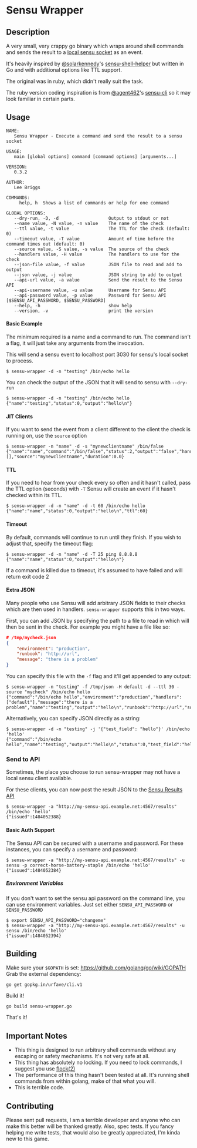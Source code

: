 # Sensu Wrapper

## Description

A very small, very crappy go binary which wraps around shell commands and sends the result to a [local sensu socket](https://sensuapp.org/docs/latest/clients#client-socket-input) as an event.

It's heavily inspired by [@solarkennedy](https://github.com/solarkennedy)'s [sensu-shell-helper](https://github.com/solarkennedy/sensu-shell-helper) but written in Go and with additional options like TTL support.

The original was in ruby, which didn't really suit the task.

The ruby version coding inspiration is from [@agent462](https://github.com/agent462)'s [sensu-cli](https://github.com/agent462/sensu-cli) so it may look familiar in certain parts.

## Usage

```shell
NAME:
   Sensu Wrapper - Execute a command and send the result to a sensu socket

USAGE:
   main [global options] command [command options] [arguments...]

VERSION:
   0.3.2

AUTHOR:
   Lee Briggs

COMMANDS:
     help, h  Shows a list of commands or help for one command

GLOBAL OPTIONS:
   --dry-run, -D, -d                   Output to stdout or not
   --name value, -N value, -n value    The name of the check
   --ttl value, -t value               The TTL for the check (default: 0)
   --timeout value, -T value           Amount of time before the command times out (default: 0)
   --source value, -S value, -s value  The source of the check
   --handlers value, -H value          The handlers to use for the check
   --json-file value, -f value         JSON file to read and add to output
   --json value, -j value              JSON string to add to output
   --api-url value, -a value           Send the result to the Sensu API
   --api-username value, -u value      Username for Sensu API
   --api-password value, -p value      Password for Sensu API [$SENSU_API_PASSWORD, $SENSU_PASSWORD]
   --help, -h                          show help
   --version, -v                       print the version
```

#### Basic Example

The minimum required is a name and a command to run. The command isn't a flag, it will just take any arguments from the invocation.

This will send a sensu event to localhost port 3030 for sensu's local socket to process.

```shell
$ sensu-wrapper -d -n "testing" /bin/echo hello
```
You can check the output of the JSON that it will send to sensu with `--dry-run`

```shell
$ sensu-wrapper -d -n "testing" /bin/echo hello
{"name":"testing","status":0,"output":"hello\n"}
```

#### JIT Clients

If you want to send the event from a client different to the client the check is running on, use the `source` option

```shell
$ sensu-wrapper -n "name" -d -s "mynewclientname" /bin/false
{"name":"name","command":"/bin/false","status":2,"output":"false","handler":[],"source":"mynewclientname","duration":0.0}
```

#### TTL

If you need to hear from your check every so often and it hasn't called, pass the TTL option (seconds) with `-T`
Sensu will create an event if it hasn't checked within its TTL.

```shell
$ sensu-wrapper -d -n "name" -d -t 60 /bin/echo hello
{"name":"name","status":0,"output":"hello\n","ttl":60}
```

#### Timeout

By default, commands will continue to run until they finish. If you wish to adjust that, specify the timeout flag:

```shell
$ sensu-wrapper -d -n "name" -d -T 25 ping 8.8.8.8
{"name":"name","status":0,"output":"hello\n"}
```

If a command is killed due to timeout, it's assumed to have failed and will return exit code 2

#### Extra JSON

Many people who use Sensu will add arbitrary JSON fields to their checks which are then used in handlers. `sensu-wrapper` supports this in two ways.

First, you can add JSON by specifying the path to a file to read in which will then be sent in the check. For example you might have a file like so:

```json
# /tmp/mycheck.json
{
    "environment": "production",
    "runbook": "http://url",
    "message": "there is a problem"
}
```

You can specify this file with the `-f` flag and it'll get appended to any output:

```shell
$ sensu-wrapper -n "testing" -f /tmp/json -H default -d --ttl 30 -source "mycheck" /bin/echo hello
{"command":"/bin/echo hello","environment":"production","handlers":["default"],"message":"there is a problem","name":"testing","output":"hello\n","runbook":"http://url","source":"mycheck","status":0,"ttl":30}
```

Alternatively, you can specify JSON directly as a string:

```shell
$ sensu-wrapper -d -n "testing" -j '{"test_field": "hello"}' /bin/echo 'hello'
{"command":"/bin/echo hello","name":"testing","output":"hello\n","status":0,"test_field":"hello"}
```

### Send to API

Sometimes, the place you choose to run sensu-wrapper may not have a local sensu client available.

For these clients, you can now post the result JSON to the [Sensu Results API](https://sensuapp.org/docs/0.26/api/results-api.html)

```shell
$ sensu-wrapper -a "http://my-sensu-api.example.net:4567/results" /bin/echo 'hello'
{"issued":1484052388}
```

#### Basic Auth Support

The Sensu API can be secured with a username and password. For these instances, you can specify a username and password:

```shell
$ sensu-wrapper -a "http://my-sensu-api.example.net:4567/results" -u sensu -p correct-horse-battery-staple /bin/echo 'hello'
{"issued":1484052384}
```

##### Environment Variables

If you don't want to set the sensu api password on the command line, you can use environment variables. Just set either `SENSU_API_PASSWORD` or `SENSU_PASSWORD`

```
$ export SENSU_API_PASSWORD="changeme"
$ sensu-wrapper -a "http://my-sensu-api.example.net:4567/results" -u sensu /bin/echo 'hello'
{"issued":1484052394}
```

## Building

Make sure your `$GOPATH` is set: https://github.com/golang/go/wiki/GOPATH
Grab the external dependency: 

```shell
go get gopkg.in/urfave/cli.v1
```

Build it!

```shell
go build sensu-wrapper.go
```

That's it!

## Important Notes

* This thing is designed to run arbitrary shell commands without any escaping or safety mechanisms. It's not very safe at all.
* This thing has absolutely no locking. If you need to lock commands, I suggest you use [flock(2)](http://linux.die.net/man/2/flock)
* The performance of this thing hasn't been tested at all. It's running shell commands from within golang, make of that what you will.
* This is terrible code.


## Contributing

Please sent pull requests, I am a terrible developer and anyone who can make this better will be thanked greatly.
Also, spec tests. If you fancy helping me write tests, that would also be greatly appreciated, I'm kinda new to this game.
